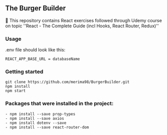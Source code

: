 ## The Burger Builder

📝 This repository contains React exercises followed through Udemy course on topic ''React - The Complete Guide (incl Hooks, React Router, Redux)''


### Usage

.env file should look like this:

	REACT_APP_BASE_URL = databaseName

### Getting started

	git clone https://github.com/merima98/BurgerBuilder.git
	npm install
	npm start

### Packages that were installed in the project:

	- npm install --save prop-types
	- npm install --save axios
	- npm install dotenv --save
	- npm install --save react-router-dom